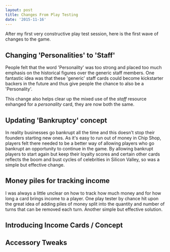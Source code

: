 ```yaml
---
layout: post
title: Changes From Play Testing
date: '2015-11-16'
---
```


After my first very constructive play test session, here is the first wave of changes to the game.

## Changing 'Personalities' to 'Staff'
People felt that the word 'Personality' was too strong and placed too much emphasis on the historical figures over the generic staff members. One fantastic idea was that these 'generic' staff cards could become kickstarter backers in the future and thus give people the chance to also be a 'Personality'.

This change also helps clear up the mixed use of the _staff_ resource exhanged for a _personality_ card, they are now both the same.

## Updating 'Bankruptcy' concept
In reality businesses go bankrupt all the time and this doesn't stop their founders starting new ones. As it's easy to run out of money in Chip Shop, players felt there needed to be a better way of allowing players who go bankrupt an opportunity to continue in the game. By allowing bankrupt players to start again but keep their loyalty scores and certain other cards reflects the boom and bust cycles of celebrities in Silicon Valley, so was a simple but effective change.

## Money piles for tracking income
I was always a little unclear on how to track how much money and for how long a card brings income to a player. One play tester by chance hit upon the great idea of adding piles of money split into the quantity and number of turns that can be removed each turn. Another simple but effective solution.

## Introducing Income Cards / Concept
## Accessory Tweaks
